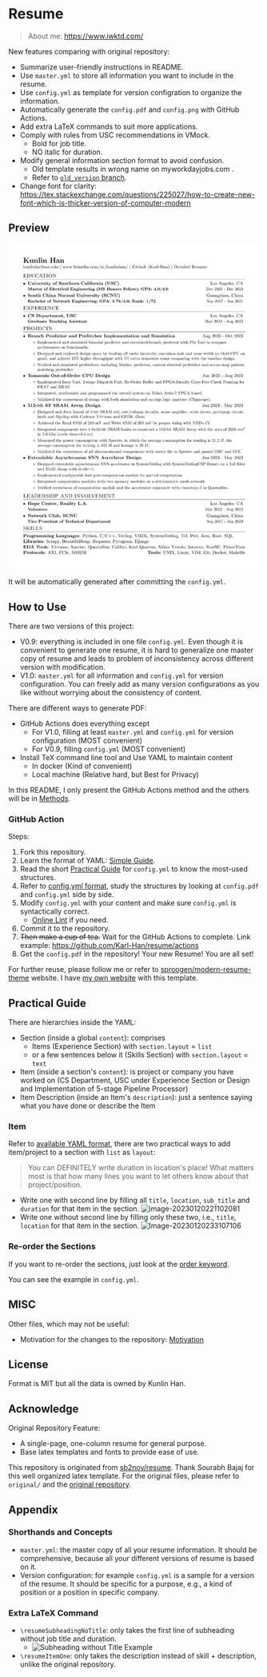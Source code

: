 # Resume

> About me: <https://www.iwktd.com/>

New features comparing with original repository:

* Summarize user-friendly instructions in README.
* Use `master.yml` to store all information you want to include in the resume.
* Use `config.yml` as template for version configration to organize the information.
* Automatically generate the `config.pdf` and `config.png` with GitHub Actions.
* Add extra LaTeX commands to suit more applications.
* Comply with rules from USC recommendations in VMock.
    * Bold for job title.
    * NO italic for duration.
* Modify general information section format to avoid confusion.
    * Old template results in wrong name on myworkdayjobs.com .
    * Refer to [`old_version` branch](https://github.com/Karl-Han/resume/tree/old_template).
* Change font for clarity: <https://tex.stackexchange.com/questions/225027/how-to-create-new-font-which-is-thicker-version-of-computer-modern>

## Preview

![Resume Screenshot](./config.png)

It will be automatically generated after committing the `config.yml`.

## How to Use

There are two versions of this project:

* V0.9: everything is included in one file `config.yml`. Even though it is convenient to generate one resume, it is hard to generalize one master copy of resume and leads to problem of inconsistency across different version with modification.
* V1.0: `master.yml` for all information and `config.yml` for version configuration. You can freely add as many version configurations as you like without worrying about the consistency of content.

There are different ways to generate PDF:

* GitHub Actions does everything except
    * For V1.0, filling at least `master.yml` and `config.yml` for version configuration (MOST convenient)
    * For V0.9, filling `config.yml` (MOST convenient)
* Install TeX command line tool and Use YAML to maintain content
    * In docker (Kind of convenient)
    * Local machine (Relative hard, but Best for Privacy)

In this README, I only present the GitHub Actions method and the others will be in [Methods](./docs/methods.md).

### GitHub Action

Steps:

1. Fork this repository.
2. Learn the format of YAML: [Simple Guide](https://www.cloudbees.com/blog/yaml-tutorial-everything-you-need-get-started).
3. Read the short [Practical Guide](#practical-guide) for `config.yml` to know the most-used structures.
4. Refer to [config.yml format](#configyml-format), study the structures by looking at `config.pdf` and `config.yml` side by side.
5. Modify `config.yml` with your content and make sure `config.yml` is syntactically correct.
    * [Online Lint](https://www.yamllint.com/) if you need.
6. Commit it to the repository.
7. ~~Then make a cup of tea.~~ Wait for the GitHub Actions to complete. Link example: <https://github.com/Karl-Han/resume/actions>
8. Get the `config.pdf` in the repository! Your new Resume! You are all set!

For further reuse, please follow me or refer to [sproogen/modern-resume-theme](https://github.com/sproogen/modern-resume-theme) website. I have [my own website](https://www.iwktd.com/) with this template.

## Practical Guide

There are hierarchies inside the YAML:

* Section (inside a global `content`): comprises
    * Items (Experience Section) with `section.layout` = `list`
    * or a few sentences below it (Skills Section) with `section.layout` = `text`
* Item (inside a section's `content`): is project or company you have worked on (CS Department, USC under Experience Section or Design and Implementation of 5-stage Pipeline Processor)
* Item Description (inside an Item's `description`): just a sentence saying what you have done or describe the Item

### Item

Refer to [available YAML format](#configyml-format), there are two practical ways to add item/project to a section with `list` as `layout`:

> You can DEFINITELY write duration in location's place! What matters most is that how many lines you want to let others know about that project/position.

* Write one with second line by filling all `title`, `location`, `sub_title` and `duration` for that item in the section. ![image-20230120221102081](assets/image-20230120221102081.png)
* Write one without second line by filling only these two, i.e., `title`, `location` for that item in the section. ![Image-20230120233107106](assets/image-20230120233107106.png)

### Re-order the Sections

If you want to re-order the sections, just look at the [order keyword](#configyml-format).

You can see the example in `config.yml`.

## MISC

Other files, which may not be useful:

* Motivation for the changes to the repository: [Motivation](./docs/motivation.md)

## License

Format is MIT but all the data is owned by Kunlin Han.

## Acknowledge

Original Repository Feature:

* A single-page, one-column resume for general purpose.
* Base latex templates and fonts to provide ease of use.

This repository is originated from [sb2nov/resume](https://github.com/sb2nov/resume). Thank Sourabh Bajaj for this well organized latex template. For the original files, please refer to `original/` and the [original repository](https://github.com/sb2nov/resume).

## Appendix

### Shorthands and Concepts

* `master.yml`: the master copy of all your resume information. It should be comprehensive, because all your different versions of resume is based on it.
* Version configuration: for example `config.yml` is a sample for a version of the resume. It should be specific for a purpose, e.g., a kind of position or a position in specific company.

### Extra LaTeX Command

* `\resumeSubheadingNoTitle`: only takes the first line of subheading without job title and duration.
    * ![Subheading without Title Example](assets/image-20230120153516398.png)
* `\resumeItemOne`: only takes the description instead of skill + description, unlike the original repository.
